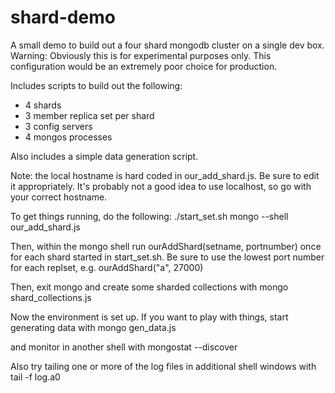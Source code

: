 shard-demo
==========

A small demo to build out a four shard mongodb cluster on a single dev box. Warning: Obviously this is for experimental purposes only. This configuration would be an extremely poor choice for production.

Includes scripts to build out the following:
- 4 shards
- 3 member replica set per shard
- 3 config servers
- 4 mongos processes 

Also includes a simple data generation script.

Note: the local hostname is hard coded in our\_add\_shard.js. Be sure to edit it appropriately. It's probably not a good idea to use localhost, so go with your correct hostname.

To get things running, do the following:
    ./start_set.sh
    mongo --shell our\_add\_shard.js

Then, within the mongo shell run
    ourAddShard(setname, portnumber)
once for each shard started in start_set.sh. Be sure to use the lowest port number for each replset, e.g.
    ourAddShard("a", 27000)

Then, exit mongo and create some sharded collections with
    mongo shard_collections.js

Now the environment is set up. If you want to play with things, start generating data with 
    mongo gen_data.js

and monitor in another shell with
    mongostat --discover

Also try tailing one or more of the log files in additional shell windows with
    tail -f log.a0
